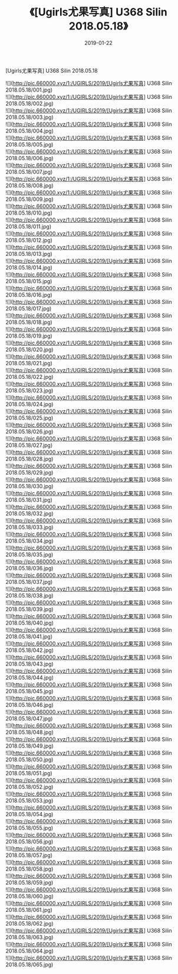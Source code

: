﻿---
layout: post
title:  《[Ugirls尤果写真] U368 Silin 2018.05.18》
date:   2019-01-22
img: http://pic.660000.xyz/1:/UGIRLS/2019/[Ugirls尤果写真] U368 Silin 2018.05.18/000.jpg
categories: [美女, 清纯, 唯美]
---

[Ugirls尤果写真] U368 Silin 2018.05.18

 ![](http://pic.660000.xyz/1:/UGIRLS/2019/[Ugirls尤果写真] U368 Silin 2018.05.18/001.jpg) <br>![](http://pic.660000.xyz/1:/UGIRLS/2019/[Ugirls尤果写真] U368 Silin 2018.05.18/002.jpg) <br>![](http://pic.660000.xyz/1:/UGIRLS/2019/[Ugirls尤果写真] U368 Silin 2018.05.18/003.jpg) <br>![](http://pic.660000.xyz/1:/UGIRLS/2019/[Ugirls尤果写真] U368 Silin 2018.05.18/004.jpg) <br>![](http://pic.660000.xyz/1:/UGIRLS/2019/[Ugirls尤果写真] U368 Silin 2018.05.18/005.jpg) <br>![](http://pic.660000.xyz/1:/UGIRLS/2019/[Ugirls尤果写真] U368 Silin 2018.05.18/006.jpg) <br>![](http://pic.660000.xyz/1:/UGIRLS/2019/[Ugirls尤果写真] U368 Silin 2018.05.18/007.jpg) <br>![](http://pic.660000.xyz/1:/UGIRLS/2019/[Ugirls尤果写真] U368 Silin 2018.05.18/008.jpg) <br>![](http://pic.660000.xyz/1:/UGIRLS/2019/[Ugirls尤果写真] U368 Silin 2018.05.18/009.jpg) <br>![](http://pic.660000.xyz/1:/UGIRLS/2019/[Ugirls尤果写真] U368 Silin 2018.05.18/010.jpg) <br>![](http://pic.660000.xyz/1:/UGIRLS/2019/[Ugirls尤果写真] U368 Silin 2018.05.18/011.jpg) <br>![](http://pic.660000.xyz/1:/UGIRLS/2019/[Ugirls尤果写真] U368 Silin 2018.05.18/012.jpg) <br>![](http://pic.660000.xyz/1:/UGIRLS/2019/[Ugirls尤果写真] U368 Silin 2018.05.18/013.jpg) <br>![](http://pic.660000.xyz/1:/UGIRLS/2019/[Ugirls尤果写真] U368 Silin 2018.05.18/014.jpg) <br>![](http://pic.660000.xyz/1:/UGIRLS/2019/[Ugirls尤果写真] U368 Silin 2018.05.18/015.jpg) <br>![](http://pic.660000.xyz/1:/UGIRLS/2019/[Ugirls尤果写真] U368 Silin 2018.05.18/016.jpg) <br>![](http://pic.660000.xyz/1:/UGIRLS/2019/[Ugirls尤果写真] U368 Silin 2018.05.18/017.jpg) <br>![](http://pic.660000.xyz/1:/UGIRLS/2019/[Ugirls尤果写真] U368 Silin 2018.05.18/018.jpg) <br>![](http://pic.660000.xyz/1:/UGIRLS/2019/[Ugirls尤果写真] U368 Silin 2018.05.18/019.jpg) <br>![](http://pic.660000.xyz/1:/UGIRLS/2019/[Ugirls尤果写真] U368 Silin 2018.05.18/020.jpg) <br>![](http://pic.660000.xyz/1:/UGIRLS/2019/[Ugirls尤果写真] U368 Silin 2018.05.18/021.jpg) <br>![](http://pic.660000.xyz/1:/UGIRLS/2019/[Ugirls尤果写真] U368 Silin 2018.05.18/022.jpg) <br>![](http://pic.660000.xyz/1:/UGIRLS/2019/[Ugirls尤果写真] U368 Silin 2018.05.18/023.jpg) <br>![](http://pic.660000.xyz/1:/UGIRLS/2019/[Ugirls尤果写真] U368 Silin 2018.05.18/024.jpg) <br>![](http://pic.660000.xyz/1:/UGIRLS/2019/[Ugirls尤果写真] U368 Silin 2018.05.18/025.jpg) <br>![](http://pic.660000.xyz/1:/UGIRLS/2019/[Ugirls尤果写真] U368 Silin 2018.05.18/026.jpg) <br>![](http://pic.660000.xyz/1:/UGIRLS/2019/[Ugirls尤果写真] U368 Silin 2018.05.18/027.jpg) <br>![](http://pic.660000.xyz/1:/UGIRLS/2019/[Ugirls尤果写真] U368 Silin 2018.05.18/028.jpg) <br>![](http://pic.660000.xyz/1:/UGIRLS/2019/[Ugirls尤果写真] U368 Silin 2018.05.18/029.jpg) <br>![](http://pic.660000.xyz/1:/UGIRLS/2019/[Ugirls尤果写真] U368 Silin 2018.05.18/030.jpg) <br>![](http://pic.660000.xyz/1:/UGIRLS/2019/[Ugirls尤果写真] U368 Silin 2018.05.18/031.jpg) <br>![](http://pic.660000.xyz/1:/UGIRLS/2019/[Ugirls尤果写真] U368 Silin 2018.05.18/032.jpg) <br>![](http://pic.660000.xyz/1:/UGIRLS/2019/[Ugirls尤果写真] U368 Silin 2018.05.18/033.jpg) <br>![](http://pic.660000.xyz/1:/UGIRLS/2019/[Ugirls尤果写真] U368 Silin 2018.05.18/034.jpg) <br>![](http://pic.660000.xyz/1:/UGIRLS/2019/[Ugirls尤果写真] U368 Silin 2018.05.18/035.jpg) <br>![](http://pic.660000.xyz/1:/UGIRLS/2019/[Ugirls尤果写真] U368 Silin 2018.05.18/036.jpg) <br>![](http://pic.660000.xyz/1:/UGIRLS/2019/[Ugirls尤果写真] U368 Silin 2018.05.18/037.jpg) <br>![](http://pic.660000.xyz/1:/UGIRLS/2019/[Ugirls尤果写真] U368 Silin 2018.05.18/038.jpg) <br>![](http://pic.660000.xyz/1:/UGIRLS/2019/[Ugirls尤果写真] U368 Silin 2018.05.18/039.jpg) <br>![](http://pic.660000.xyz/1:/UGIRLS/2019/[Ugirls尤果写真] U368 Silin 2018.05.18/040.jpg) <br>![](http://pic.660000.xyz/1:/UGIRLS/2019/[Ugirls尤果写真] U368 Silin 2018.05.18/041.jpg) <br>![](http://pic.660000.xyz/1:/UGIRLS/2019/[Ugirls尤果写真] U368 Silin 2018.05.18/042.jpg) <br>![](http://pic.660000.xyz/1:/UGIRLS/2019/[Ugirls尤果写真] U368 Silin 2018.05.18/043.jpg) <br>![](http://pic.660000.xyz/1:/UGIRLS/2019/[Ugirls尤果写真] U368 Silin 2018.05.18/044.jpg) <br>![](http://pic.660000.xyz/1:/UGIRLS/2019/[Ugirls尤果写真] U368 Silin 2018.05.18/045.jpg) <br>![](http://pic.660000.xyz/1:/UGIRLS/2019/[Ugirls尤果写真] U368 Silin 2018.05.18/046.jpg) <br>![](http://pic.660000.xyz/1:/UGIRLS/2019/[Ugirls尤果写真] U368 Silin 2018.05.18/047.jpg) <br>![](http://pic.660000.xyz/1:/UGIRLS/2019/[Ugirls尤果写真] U368 Silin 2018.05.18/048.jpg) <br>![](http://pic.660000.xyz/1:/UGIRLS/2019/[Ugirls尤果写真] U368 Silin 2018.05.18/049.jpg) <br>![](http://pic.660000.xyz/1:/UGIRLS/2019/[Ugirls尤果写真] U368 Silin 2018.05.18/050.jpg) <br>![](http://pic.660000.xyz/1:/UGIRLS/2019/[Ugirls尤果写真] U368 Silin 2018.05.18/051.jpg) <br>![](http://pic.660000.xyz/1:/UGIRLS/2019/[Ugirls尤果写真] U368 Silin 2018.05.18/052.jpg) <br>![](http://pic.660000.xyz/1:/UGIRLS/2019/[Ugirls尤果写真] U368 Silin 2018.05.18/053.jpg) <br>![](http://pic.660000.xyz/1:/UGIRLS/2019/[Ugirls尤果写真] U368 Silin 2018.05.18/054.jpg) <br>![](http://pic.660000.xyz/1:/UGIRLS/2019/[Ugirls尤果写真] U368 Silin 2018.05.18/055.jpg) <br>![](http://pic.660000.xyz/1:/UGIRLS/2019/[Ugirls尤果写真] U368 Silin 2018.05.18/056.jpg) <br>![](http://pic.660000.xyz/1:/UGIRLS/2019/[Ugirls尤果写真] U368 Silin 2018.05.18/057.jpg) <br>![](http://pic.660000.xyz/1:/UGIRLS/2019/[Ugirls尤果写真] U368 Silin 2018.05.18/058.jpg) <br>![](http://pic.660000.xyz/1:/UGIRLS/2019/[Ugirls尤果写真] U368 Silin 2018.05.18/059.jpg) <br>![](http://pic.660000.xyz/1:/UGIRLS/2019/[Ugirls尤果写真] U368 Silin 2018.05.18/060.jpg) <br>![](http://pic.660000.xyz/1:/UGIRLS/2019/[Ugirls尤果写真] U368 Silin 2018.05.18/061.jpg) <br>![](http://pic.660000.xyz/1:/UGIRLS/2019/[Ugirls尤果写真] U368 Silin 2018.05.18/062.jpg) <br>![](http://pic.660000.xyz/1:/UGIRLS/2019/[Ugirls尤果写真] U368 Silin 2018.05.18/063.jpg) <br>![](http://pic.660000.xyz/1:/UGIRLS/2019/[Ugirls尤果写真] U368 Silin 2018.05.18/064.jpg) <br>![](http://pic.660000.xyz/1:/UGIRLS/2019/[Ugirls尤果写真] U368 Silin 2018.05.18/065.jpg) <br>
